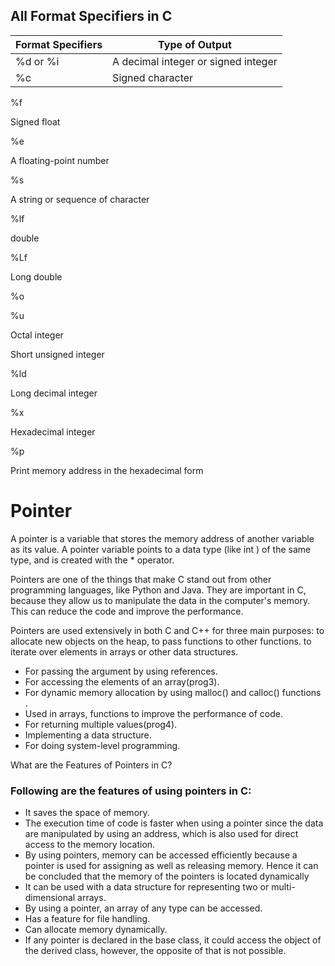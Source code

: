 ## All Format Specifiers in C

|Format Specifiers | Type of Output |
|------------------|----------------|
|%d or %i | A decimal integer or signed integer| 
|%c |Signed character |

%f
	

Signed float

%e
	

A floating-point number

%s 
	

A string or sequence of character 

%lf
	

double

%Lf
	

Long double 

%o

%u
	

Octal integer 

Short unsigned integer

%ld 
	

Long decimal integer

%x
	

Hexadecimal integer

%p
	

Print memory address in the hexadecimal form


# Pointer

A pointer is a variable that stores the memory address of another variable as its value. A pointer variable points to a data type (like int ) of the same type, and is created with the * operator.

Pointers are one of the things that make C stand out from other programming languages, like Python and Java. They are important in C, because they allow us to manipulate the data in the computer's memory. This can reduce the code and improve the performance.

Pointers are used extensively in both C and C++ for three main purposes: to allocate new objects on the heap, to pass functions to other functions. to iterate over elements in arrays or other data structures.

- For passing the argument by using references.
- For accessing the elements of an array(prog3).
- For dynamic memory allocation by using malloc() and calloc() functions .
- Used in arrays, functions to improve the performance of code.
- For returning multiple values(prog4).
- Implementing a data structure.
- For doing system-level programming.

What are the Features of Pointers in C?

### Following are the features of using pointers in C:

* It saves the space of memory.
* The execution time of code is faster when using a pointer since the data are manipulated by using an address, which is also used for direct access to the memory location.
* By using pointers, memory can be accessed efficiently because a pointer is used for assigning as well as releasing memory. Hence it can be concluded that the memory of the pointers is located dynamically
* It can be used with a data structure for representing two or multi-dimensional arrays.
* By using a pointer, an array of any type can be accessed.
* Has a feature for file handling.
* Can allocate memory dynamically.
* If any pointer is declared in the base class, it could access the object of the derived class, however, the opposite of that is not possible.

